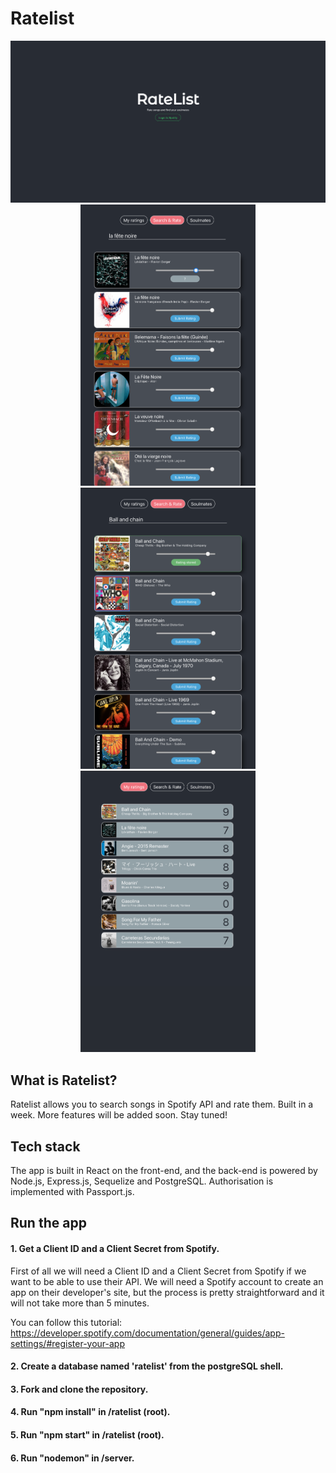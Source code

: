 # Ratelist

<div>
  <div align='center'>
    <img src="client/src/assets/login.png" width=850 alt="login">
  </div>
  <div align='center'>
    <img src="client/src/assets/rating_selection.png" width=280 height=450 alt="rating selection">
    <img src="client/src/assets/rated_song.png" width=280 height=450 alt="rated song">
    <img src="client/src/assets/rated_songs_list.png" width=280 height=450 alt="rated songs list">
  </div>
</div>

## What is Ratelist?

Ratelist allows you to search songs in Spotify API and rate them. Built in a week.
More features will be added soon. Stay tuned! 

## Tech stack

The app is built in React on the front-end, and the back-end is powered by Node.js, Express.js, Sequelize and PostgreSQL. Authorisation is implemented with Passport.js.

## Run the app

#### 1. Get a Client ID and a Client Secret from Spotify.

   First of all we will need a Client ID and a Client Secret from Spotify if we want to be able to use their API.
   We will need a Spotify account to create an app on their developer's site, but the process is pretty straightforward          and it will not take more than 5 minutes.

   You can follow this tutorial: https://developer.spotify.com/documentation/general/guides/app-settings/#register-your-app

#### 2. Create a database named 'ratelist' from the postgreSQL shell.
#### 3. Fork and clone the repository.
#### 4. Run "npm install" in /ratelist (root).
#### 5. Run "npm start" in /ratelist (root).
#### 6. Run "nodemon" in /server.








